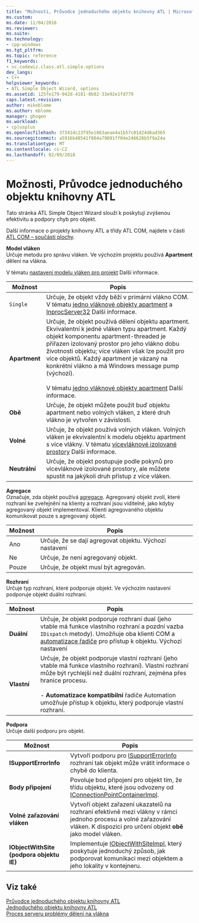 ```yaml
---
title: "Možnosti, Průvodce jednoduchého objektu knihovny ATL | Microsoft Docs"
ms.custom: 
ms.date: 11/04/2016
ms.reviewer: 
ms.suite: 
ms.technology:
- cpp-windows
ms.tgt_pltfrm: 
ms.topic: reference
f1_keywords:
- vc.codewiz.class.atl.simple.options
dev_langs:
- C++
helpviewer_keywords:
- ATL Simple Object Wizard, options
ms.assetid: 125fe179-942d-4181-8b82-33e92e1fd779
caps.latest.revision: 
author: mikeblome
ms.author: mblome
manager: ghogen
ms.workload:
- cplusplus
ms.openlocfilehash: 37341dc23f95e1863aeae4a1b57c01d24d6ad365
ms.sourcegitcommit: a5916b48541f804a79891ff04e246628b5f9a24a
ms.translationtype: MT
ms.contentlocale: cs-CZ
ms.lasthandoff: 02/09/2018
---
```

# <a name="options-atl-simple-object-wizard"></a>Možnosti, Průvodce jednoduchého objektu knihovny ATL
Tato stránka ATL Simple Object Wizard slouží k poskytují zvýšenou efektivitu a podpory chyb pro objekt.  
  
 Další informace o projekty knihovny ATL a třídy ATL COM, najdete v části [ATL COM – součásti plochy](../../atl/atl-com-desktop-components.md).  
  
 **Model vláken**  
 Určuje metodu pro správu vláken. Ve výchozím projektu používá **Apartment** dělení na vlákna.  
  
 V tématu [nastavení modelu vláken pro projekt](../../atl/specifying-the-threading-model-for-a-project-atl.md) Další informace.  
  
|Možnost|Popis|  
|------------|-----------------|  
|`Single`|Určuje, že objekt vždy běží v primární vlákno COM. V tématu [jedno vláknové objekty apartment](http://msdn.microsoft.com/library/windows/desktop/ms680112) a [InprocServer32](http://msdn.microsoft.com/library/windows/desktop/ms682390) Další informace.|  
|**Apartment**|Určuje, že objekt používá dělení objektu apartment. Ekvivalentní k jedné vláken typu apartment. Každý objekt komponentu apartment-threaded je přiřazen izolovaný prostor pro jeho vlákno dobu životnosti objektu; více vláken však lze použít pro více objektů. Každý apartment je vázaný na konkrétní vlákno a má Windows message pump (výchozí).<br /><br /> V tématu [jedno vláknové objekty apartment](http://msdn.microsoft.com/library/windows/desktop/ms680112) Další informace.|  
|**Obě**|Určuje, že objekt můžete použít buď objektu apartment nebo volných vláken, z které druh vlákno je vytvořen v závislosti.|  
|**Volné**|Určuje, že objekt používá volných vláken. Volných vláken je ekvivalentní k modelu objektu apartment s více vlákny. V tématu [vícevláknové izolované prostory](http://msdn.microsoft.com/library/windows/desktop/ms693421) Další informace.|  
|**Neutrální**|Určuje, že objekt postupuje podle pokynů pro vícevláknové izolované prostory, ale můžete spustit na jakýkoli druh přístup z více vláken.|  
  
 **Agregace**  
 Označuje, zda objekt používá [agregace](http://msdn.microsoft.com/library/windows/desktop/ms686558). Agregovaný objekt zvolí, které rozhraní ke zveřejnění na klienty a rozhraní jsou viditelné, jako kdyby agregovaný objekt implementoval. Klienti agregovaného objektu komunikovat pouze s agregovaný objekt.  
  
|Možnost|Popis|  
|------------|-----------------|  
|Ano|Určuje, že se dají agregovat objektu. Výchozí nastavení|  
|Ne|Určuje, že není agregovaný objekt.|  
|Pouze|Určuje, že objekt musí být agregován.|  
  
 **Rozhraní**  
 Určuje typ rozhraní, které podporuje objekt. Ve výchozím nastavení podporuje objekt duální rozhraní.  
  
|Možnost|Popis|  
|------------|-----------------|  
|**Duální**|Určuje, že objekt podporuje rozhraní dual (jeho vtable má funkce vlastního rozhraní a pozdní vazba `IDispatch` metody). Umožňuje oba klienti COM a [automatizace řadiče](../../mfc/automation-clients.md) pro přístup k objektu. Výchozí nastavení|  
|**Vlastní**|Určuje, že objekt podporuje vlastní rozhraní (jeho vtable má funkce vlastního rozhraní). Vlastní rozhraní může být rychlejší než duální rozhraní, zejména přes hranice procesu.<br /><br /> -   **Automatizace kompatibilní** řadiče Automation umožňuje přístup k objektu, který podporuje vlastní rozhraní.|  
  
 **Podpora**  
 Určuje další podporu pro objekt.  
  
|Možnost|Popis|  
|------------|-----------------|  
|**ISupportErrorInfo**|Vytvoří podporu pro [ISupportErrorInfo](../../atl/reference/isupporterrorinfoimpl-class.md) rozhraní tak objekt může vrátit informace o chybě do klienta.|  
|**Body připojení**|Povoluje bod připojení pro objekt tím, že třídu objektu, které jsou odvozeny od [IConnectionPointContainerImpl](../../atl/reference/iconnectionpointcontainerimpl-class.md).|  
|**Volné zařazování vláken**|Vytvoří objekt zařazení ukazatelů na rozhraní efektivně mezi vlákny v rámci jednoho procesu a volné zařazování vláken. K dispozici pro určení objekt **obě** jako model vláken.|  
|**IObjectWithSite (podpora objektu IE)**|Implementuje [IObjectWithSiteImpl](../../atl/reference/iobjectwithsiteimpl-class.md), který poskytuje jednoduchý způsob, jak podporovat komunikaci mezi objektem a jeho lokality v kontejneru.|  
  
## <a name="see-also"></a>Viz také  
 [Průvodce jednoduchého objektu knihovny ATL](../../atl/reference/atl-simple-object-wizard.md)   
 [Jednoduchého objektu knihovny ATL](../../atl/reference/adding-an-atl-simple-object.md)   
 [Proces serveru problémy dělení na vlákna](http://msdn.microsoft.com/library/windows/desktop/ms687205)

